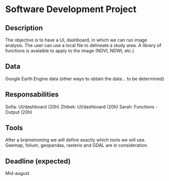 # Software Development Project

## Description

The objective is to have a UI, dashboard, in which we can run image analysis.
The user can use a local file to delineate a study area. 
A library of functions is avalaible to apply to the image (NDVI, NDWI, etc.)


## Data 

Google Earth Engine data (other ways to obtain the data... to be determined)


## Responsabilities

Sofia: UI/dashboard (20h)
Zhibek: UI/dashboard (20h)
Sarah: Functions - Output (20h)

## Tools 

After a brainstroming we will define exactly which tools we will use. Geemap, folium, geopandas, rasterio and GDAL are in consideration.

## Deadline (expected)

Mid-august 
